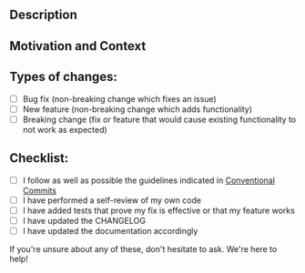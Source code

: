 ## Description

<!-- Describe your changes in detail -->

## Motivation and Context

<!-- Why is this change required? What problem does it solve? -->
<!-- If it fixes an open issue, please link to the issue here -->

## Types of changes:

<!-- What types of changes does your code introduce? Put an `x` in all the boxes that apply: -->
- [ ] Bug fix (non-breaking change which fixes an issue)
- [ ] New feature (non-breaking change which adds functionality)
- [ ] Breaking change (fix or feature that would cause existing functionality to not work as expected)

## Checklist:

<!-- Go over all the following points, and replace `[ ]` with `[x]` in all the boxes that apply -->
<!-- If you're unsure about any of these, don't hesitate to ask. We're here to help -->
- [ ] I follow as well as possible the guidelines indicated in [Conventional Commits](https://www.conventionalcommits.org/)
- [ ] I have performed a self-review of my own code
- [ ] I have added tests that prove my fix is effective or that my feature works
- [ ] I have updated the CHANGELOG
- [ ] I have updated the documentation accordingly

If you're unsure about any of these, don't hesitate to ask. We're here to help!
